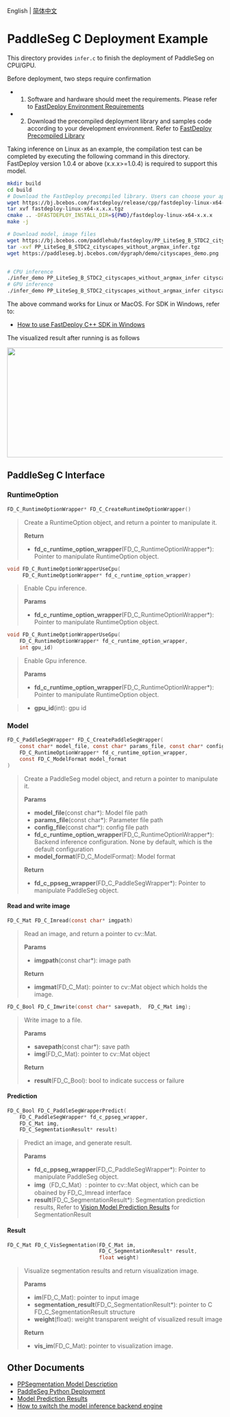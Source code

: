 English | [简体中文](README_CN.md)
# PaddleSeg C Deployment Example

This directory provides `infer.c` to finish the deployment of PaddleSeg on CPU/GPU.

Before deployment, two steps require confirmation

- 1. Software and hardware should meet the requirements. Please refer to [FastDeploy Environment Requirements](https://github.com/PaddlePaddle/FastDeploy/blob/develop/docs/en/build_and_install/download_prebuilt_libraries.md)  
- 2.  Download the precompiled deployment library and samples code according to your development environment. Refer to [FastDeploy Precompiled Library](https://github.com/PaddlePaddle/FastDeploy/blob/develop/docs/en/build_and_install/download_prebuilt_libraries.md)

Taking inference on Linux as an example, the compilation test can be completed by executing the following command in this directory. FastDeploy version 1.0.4 or above (x.x.x>=1.0.4) is required to support this model.

```bash
mkdir build
cd build
# Download the FastDeploy precompiled library. Users can choose your appropriate version in the `FastDeploy Precompiled Library` mentioned above
wget https://bj.bcebos.com/fastdeploy/release/cpp/fastdeploy-linux-x64-x.x.x.tgz
tar xvf fastdeploy-linux-x64-x.x.x.tgz
cmake .. -DFASTDEPLOY_INSTALL_DIR=${PWD}/fastdeploy-linux-x64-x.x.x
make -j

# Download model, image files
wget https://bj.bcebos.com/paddlehub/fastdeploy/PP_LiteSeg_B_STDC2_cityscapes_without_argmax_infer.tgz
tar -xvf PP_LiteSeg_B_STDC2_cityscapes_without_argmax_infer.tgz
wget https://paddleseg.bj.bcebos.com/dygraph/demo/cityscapes_demo.png


# CPU inference
./infer_demo PP_LiteSeg_B_STDC2_cityscapes_without_argmax_infer cityscapes_demo.png 0
# GPU inference
./infer_demo PP_LiteSeg_B_STDC2_cityscapes_without_argmax_infer cityscapes_demo.png 1
```

The above command works for Linux or MacOS. For SDK in Windows, refer to:
- [How to use FastDeploy C++ SDK in Windows](https://github.com/PaddlePaddle/FastDeploy/blob/develop/docs/en/faq/use_sdk_on_windows.md)

The visualized result after running is as follows

<div  align="center">  
<img src="https://user-images.githubusercontent.com/16222477/191712880-91ae128d-247a-43e0-b1e3-cafae78431e0.jpg", width=512px, height=256px />
</div>


## PaddleSeg C Interface

### RuntimeOption

```c
FD_C_RuntimeOptionWrapper* FD_C_CreateRuntimeOptionWrapper()
```

> Create a RuntimeOption object, and return a pointer to manipulate it.
>
> **Return**
>
> * **fd_c_runtime_option_wrapper**(FD_C_RuntimeOptionWrapper*): Pointer to manipulate RuntimeOption object.


```c
void FD_C_RuntimeOptionWrapperUseCpu(
     FD_C_RuntimeOptionWrapper* fd_c_runtime_option_wrapper)
```

> Enable Cpu inference.
>
> **Params**
>
> * **fd_c_runtime_option_wrapper**(FD_C_RuntimeOptionWrapper*): Pointer to manipulate RuntimeOption object.

```c
void FD_C_RuntimeOptionWrapperUseGpu(
    FD_C_RuntimeOptionWrapper* fd_c_runtime_option_wrapper,
    int gpu_id)
```
> Enable Gpu inference.
>
> **Params**
>
> * **fd_c_runtime_option_wrapper**(FD_C_RuntimeOptionWrapper*): Pointer to manipulate RuntimeOption object.

> * **gpu_id**(int): gpu id


### Model

```c
FD_C_PaddleSegWrapper* FD_C_CreatePaddleSegWrapper(
    const char* model_file, const char* params_file, const char* config_file,
    FD_C_RuntimeOptionWrapper* fd_c_runtime_option_wrapper,
    const FD_C_ModelFormat model_format
)
```

> Create a PaddleSeg model object, and return a pointer to manipulate it.
>
> **Params**
>
> * **model_file**(const char*): Model file path
> * **params_file**(const char*): Parameter file path
> * **config_file**(const char*): config file path
> * **fd_c_runtime_option_wrapper**(FD_C_RuntimeOptionWrapper*): Backend inference configuration. None by default, which is the default configuration
> * **model_format**(FD_C_ModelFormat): Model format
>
> **Return**
>
> * **fd_c_ppseg_wrapper**(FD_C_PaddleSegWrapper*): Pointer to manipulate PaddleSeg object.



#### Read and write image

```c
FD_C_Mat FD_C_Imread(const char* imgpath)
```

> Read an image, and return a pointer to cv::Mat.
>
> **Params**
>
> * **imgpath**(const char*): image path
>
> **Return**
>
> * **imgmat**(FD_C_Mat): pointer to cv::Mat object which holds the image.


```c
FD_C_Bool FD_C_Imwrite(const char* savepath,  FD_C_Mat img);
```

> Write image to a file.
>
> **Params**
>
> * **savepath**(const char*): save path
> * **img**(FD_C_Mat): pointer to cv::Mat object
>
> **Return**
>
> * **result**(FD_C_Bool): bool to indicate success or failure


#### Prediction

```c
FD_C_Bool FD_C_PaddleSegWrapperPredict(
    FD_C_PaddleSegWrapper* fd_c_ppseg_wrapper,
    FD_C_Mat img,
    FD_C_SegmentationResult* result)
```
>
> Predict an image, and generate result.
>
> **Params**
> * **fd_c_ppseg_wrapper**(FD_C_PaddleSegWrapper*): Pointer to manipulate PaddleSeg object.
> * **img**（FD_C_Mat）: pointer to cv::Mat object, which can be obained by FD_C_Imread interface
> * **result**(FD_C_SegmentationResult*): Segmentation prediction results, Refer to [Vision Model Prediction Results](https://github.com/PaddlePaddle/FastDeploy/blob/develop/docs/api/vision_results/) for SegmentationResult


#### Result

```c
FD_C_Mat FD_C_VisSegmentation(FD_C_Mat im,
                              FD_C_SegmentationResult* result,
                              float weight)
```
>
> Visualize segmentation results and return visualization image.
>
> **Params**
> * **im**(FD_C_Mat): pointer to input image
> * **segmentation_result**(FD_C_SegmentationResult*): pointer to C FD_C_SegmentationResult structure
> * **weight**(float): weight transparent weight of visualized result image
>
> **Return**
> * **vis_im**(FD_C_Mat): pointer to visualization image.


## Other Documents

- [PPSegmentation Model Description](../../)
- [PaddleSeg Python Deployment](../python)
- [Model Prediction Results](https://github.com/PaddlePaddle/FastDeploy/blob/develop/docs/api/vision_results/)
- [How to switch the model inference backend engine](https://github.com/PaddlePaddle/FastDeploy/blob/develop/docs/en/faq/how_to_change_backend.md)
